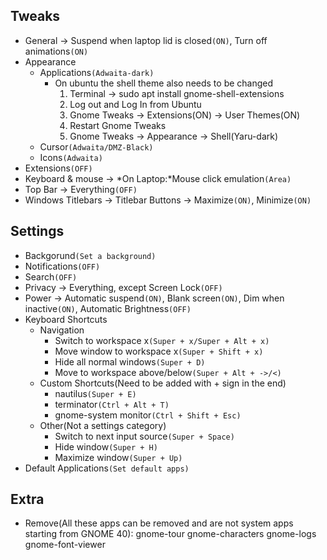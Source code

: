 ## Tweaks
* General -> Suspend when laptop lid is closed`(ON)`, Turn off animations`(ON)`
* Appearance
    * Applications`(Adwaita-dark)`
      * On ubuntu the shell theme also needs to be changed
         1. Terminal -> sudo apt install gnome-shell-extensions
         2. Log out and Log In from Ubuntu
         3. Gnome Tweaks -> Extensions(ON) -> User Themes(ON)
         4. Restart Gnome Tweaks
         5. Gnome Tweaks -> Appearance -> Shell(Yaru-dark) 
    * Cursor`(Adwaita/DMZ-Black)`
    * Icons`(Adwaita)`
* Extensions`(OFF)`
* Keyboard & mouse -> *On Laptop:*Mouse click emulation`(Area)`
* Top Bar -> Everything`(OFF)`
* Windows Titlebars -> Titlebar Buttons -> Maximize`(ON)`, Minimize`(ON)`


## Settings
* Backgorund`(Set a background)`
* Notifications`(OFF)`
* Search`(OFF)`
* Privacy -> Everything, except Screen Lock`(OFF)`
* Power -> Automatic suspend`(ON)`, Blank screen`(ON)`, Dim when inactive`(ON)`, Automatic Brightness`(OFF)`
* Keyboard Shortcuts
  * Navigation
    * Switch to workspace x`(Super + x/Super + Alt + x)`
    * Move window to workspace x`(Super + Shift + x)`
    * Hide all normal windows`(Super + D)`
    * Move to workspace above/below`(Super + Alt + ->/<)`
  * Custom Shortcuts(Need to be added with + sign in the end)
    * nautilus`(Super + E)`
    * terminator`(Ctrl + Alt + T)`
    * gnome-system monitor`(Ctrl + Shift + Esc)`
  * Other(Not a settings category)
    * Switch to next input source`(Super + Space)`
    * Hide window`(Super + H)`
    * Maximize window`(Super + Up)`
* Default Applications`(Set default apps)`


## Extra
* Remove(All these apps can be removed and are not system apps starting from GNOME 40): gnome-tour gnome-characters gnome-logs gnome-font-viewer
